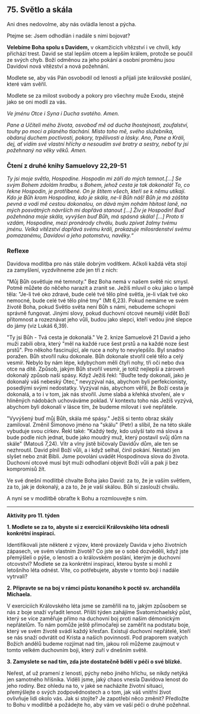 ## 75. **Světlo a skála**

Ani dnes nedovolme, aby nás ovládla lenost a pýcha.

Ptejme se: Jsem odhodlán i nadále s nimi bojovat?

**Velebíme Boha spolu s Davidem,** v okamžicích vítězství i ve chvíli, kdy přichází trest. David se stal lepším otcem a lepším králem, protože se poučil ze svých chyb. Boží odměnou za jeho pokání a osobní proměnu jsou Davidovi nová vítězství a nová požehnání.

Modlete se, aby vás Pán osvobodil od lenosti a přijali jste královské poslání, které vám svěřil.

Modlete se za milost svobody a pokory pro všechny muže Exodu, stejně jako se oni modlí za vás.

_Ve jménu Otce i Syna i Ducha svatého. Amen._

_Pane a Učiteli mého života, osvoboď mě od ducha lhostejnosti, zoufalství, touhy po moci a planého tlachání. Místo toho mě, svého služebníka, obdaruj duchem poctivosti, pokory, trpělivosti a lásky. Ano, Pane a Králi, dej, ať vidím své vlastní hříchy a nesoudím své bratry a sestry, neboť ty jsi požehnaný na věky věků. Amen._

### Čtení z druhé knihy Samuelovy 22,29-51

_Ty jsi moje světlo, Hospodine. Hospodin mi září do mých temnot.[...] Se svým Bohem zdolám hradbu, s Bohem, jehož cesta je tak dokonalá! To, co řekne Hospodin, je protříbené. On je štítem všech, kteří se k němu utíkají. Kdo je Bůh krom Hospodina, kdo je skála, ne-li Bůh náš! Bůh je má záštita pevná a vodí mě cestou dokonalou, on dává mým nohám hbitost laně, na mých posvátných návrších mi dopřává stanout [...] Živ je Hospodin! Buď požehnána moje skála, vyvýšen buď Bůh, má spásná skála! [...] Proto ti vzdám, Hospodine, mezi pronárody chválu, budu zpívat žalmy tvému jménu. Velká vítězství dopřává svému králi, prokazuje milosrdenství svému pomazanému, Davidovi a jeho potomstvu, navěky.“_

### Reflexe

Davidova modlitba pro nás stále dobrým vodítkem. Ačkoli každá věta stojí za zamyšlení, vyzdvihneme zde jen tři z nich:

"Můj Bůh osvětluje mé temnoty." Bez Boha nemá v našem světě nic smysl. Potmě můžete do něčeho narazit a zranit se. Ježíš mluvil o oku jako o lampě těla: "Je-li tvé oko zdravé, bude celé tvé tělo plné světla, je-li však tvé oko nemocné, bude celé tvé tělo plné tmy" (Mt 6,23). Pokud nemáme ve svém životě Boha, pokud Světlo světa není Bůh s námi, nebudeme schopni správně fungovat. Jinými slovy, pokud duchovní otcové neumějí vidět Boží přítomnost a rozeznávat jeho vůli, budou jako slepci, kteří vedou jiné slepce do jámy (viz Lukáš 6,39).

"Ty jsi Bůh - Tvá cesta je dokonalá." Ve 2. knize Samuelově 21 David a jeho muži zabili obra, který "měl na každé ruce šest prstů a na každé noze šest prstů". Pro někoho fascinující, ale ruce a nohy to nevylepšilo. Byl snadno poražen. Bůh stvořil ruku dokonale. Bůh dokonale stvořil celé tělo a celý vesmír. Nebylo by nám lépe, kdybychom měli čtyři nohy, tři oči nebo dva otce na dítě. Způsob, jakým Bůh stvořil vesmír, je totiž nejlepší a zároveň dokonalý způsob naší spásy. Když Ježíš řekl: "Buďte tedy dokonalí, jako je dokonalý váš nebeský Otec," nevyzýval nás, abychom byli perfekcionisty, posedlými svými nedostatky. Vyzýval nás, abychom věřili, že Boží cesta je dokonalá, a to i v tom, jak nás stvořil. Jsme slabá a křehká stvoření, ale v hliněných nádobách uchováváme poklad. V kontextu toho nás Ježíš vyzývá, abychom byli dokonalí v lásce tím, že budeme milovat i své nepřátele.

"Vyvýšený buď můj Bůh, skála mé spásy." Ježíš si tento obraz skály zamiloval. Změnil Šimonovo jméno na "skálu" (Petr) a slíbil, že na této skále vybuduje svou církev. Řekl také: "Každý tedy, kdo uslyší tato má slova a bude podle nich jednat, bude jako moudrý muž, který postavil svůj dům na skále" (Matouš 7,24). Vítr a vlny jistě bičovaly Davidův dům, ale ten se nezhroutil. David plnil Boží vůli, a i když selhal, činil pokání. Nestačí jen slyšet nebo znát Bibli. Jsme povoláni uvádět Hospodinova slova do života. Duchovní otcové musí být muži odhodlaní objevit Boží vůli a pak ji bez kompromisů žít.

Ve své dnešní modlitbě chvalte Boha jako David: za to, že je vaším světlem, za to, jak je dokonalý, a za to, že je vaší skálou. Bůh si zaslouží chválu.

A nyní se v modlitbě obraťte k Bohu a rozmlouvejte s ním.

---

**Aktivity pro 11. týden**

**1. Modlete se za to, abyste si z exercicií Královského léta odnesli konkrétní inspiraci.**

Identifikovali jste některé z výzev, které provázely Davida v jeho životních zápasech, ve svém vlastním životě? Co jste se o sobě dozvěděli, když jste přemýšleli o pýše, o lenosti a o královském poslání, kterým je duchovní otcovství? Modlete se za konkrétní inspiraci, kterou byste si mohli z letošního léta odnést. Víte, co potřebujete, abyste v tomto boji i nadále vytrvali?

**2. Připravte se na boj v rámci půstu konaného k poctě sv. archanděla Michaela.**

V exerciciích Královského léta jsme se zaměřili na to, jakým způsobem se nás z boje snaží vyřadit lenost. Příští týden zahájíme Svatomichaelský půst, který se více zaměřuje přímo na duchovní boj proti našim démonickým nepřátelům. To nám pomůže ještě přímočařeji se zaměřit na podstatu boje, který ve svém životě svádí každý křesťan. Existují duchovní nepřátelé, kteří se nás snaží odvrátit od Krista a našich povinností. Pod praporem svatých Božích andělů budeme rozjímat nad tím, jakou roli můžeme zaujmout v tomto velkém duchovním boji, který zuří v dnešním světě.

**3. Zamyslete se nad tím, zda jste dostatečně bdělí v péči o své blízké.**

Neřest, ať už pramení z lenosti, pýchy nebo jiného hříchu, se nikdy netýká jen samotného hříšníka. Viděli jsme, jaký chaos vnesla Davidova lenost do jeho rodiny. Bez ohledu na to, v jaké se nacházíte životní situaci, přemýšlejte o svých zodpovědnostech a o tom, jak váš vnitřní život ovlivňuje lidi okolo vás. Jak si stojíte? Je zapotřebí něco změnit? Předložte to Bohu v modlitbě a požádejte ho, aby vám ve vaší péči o druhé požehnal.
